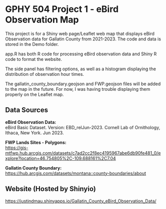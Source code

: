 # GPHY 504 Project 1 - eBird Observation Map
This project is for a Shiny web page/Leaflet web map that displays eBird Observation data for Gallatin County from 2021-2023. The code and data is stored in the Demo folder.

app.R has both R code for processing eBird observation data and Shiny R code to format the website. 

The side panel has filtering options, as well as a histogram displaying the distribution of observation hour times. 

The gallatin_county_boundary.geojson and FWP.geojson files will be added to the map in the future. For now, I was having trouble displaying them properly on the Leaflet map. 


## Data Sources
**eBird Observation Data:** <br />
eBird Basic Dataset. Version: EBD_relJun-2023. Cornell Lab of Ornithology, Ithaca, New York. Jun 2023.

**FWP Lands Sites - Polygons:** <br />
https://gis-mtfwp.hub.arcgis.com/datasets/c7ad2cc2f8ec4195967abe6db90fe481_0/explore?location=46.754805%2C-109.688161%2C7.04

**Gallatin County Boundary:** <br />
https://hub.arcgis.com/datasets/montana::county-boundaries/about



## Website (Hosted by Shinyio)
https://justindmau.shinyapps.io/Gallatin_County_eBird_Observation_Data/
